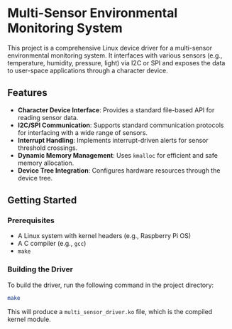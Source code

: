 # Multi-Sensor Environmental Monitoring System

This project is a comprehensive Linux device driver for a multi-sensor environmental monitoring system. It interfaces with various sensors (e.g., temperature, humidity, pressure, light) via I2C or SPI and exposes the data to user-space applications through a character device.

## Features

- **Character Device Interface**: Provides a standard file-based API for reading sensor data.
- **I2C/SPI Communication**: Supports standard communication protocols for interfacing with a wide range of sensors.
- **Interrupt Handling**: Implements interrupt-driven alerts for sensor threshold crossings.
- **Dynamic Memory Management**: Uses `kmalloc` for efficient and safe memory allocation.
- **Device Tree Integration**: Configures hardware resources through the device tree.

## Getting Started

### Prerequisites

- A Linux system with kernel headers (e.g., Raspberry Pi OS)
- A C compiler (e.g., `gcc`)
- `make`

### Building the Driver

To build the driver, run the following command in the project directory:

```sh
make
```

This will produce a `multi_sensor_driver.ko` file, which is the compiled kernel module.